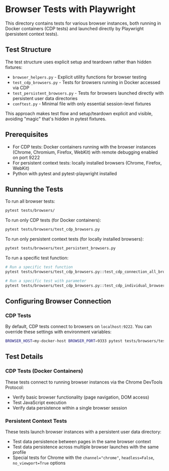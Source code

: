 # Browser Tests with Playwright

This directory contains tests for various browser instances, both running in Docker containers (CDP tests) and launched directly by Playwright (persistent context tests).

## Test Structure

The test structure uses explicit setup and teardown rather than hidden fixtures:

- `browser_helpers.py` - Explicit utility functions for browser testing
- `test_cdp_browsers.py` - Tests for browsers running in Docker accessed via CDP
- `test_persistent_browsers.py` - Tests for browsers launched directly with persistent user data directories
- `conftest.py` - Minimal file with only essential session-level fixtures

This approach makes test flow and setup/teardown explicit and visible, avoiding "magic" that's hidden in pytest fixtures.

## Prerequisites

- For CDP tests: Docker containers running with the browser instances (Chrome, Chromium, Firefox, WebKit) with remote debugging enabled on port 9222
- For persistent context tests: locally installed browsers (Chrome, Firefox, WebKit)
- Python with pytest and pytest-playwright installed

## Running the Tests

To run all browser tests:

```bash
pytest tests/browsers/
```

To run only CDP tests (for Docker containers):

```bash
pytest tests/browsers/test_cdp_browsers.py
```

To run only persistent context tests (for locally installed browsers):

```bash
pytest tests/browsers/test_persistent_browsers.py
```

To run a specific test function:

```bash
# Run a specific test function
pytest tests/browsers/test_cdp_browsers.py::test_cdp_connection_all_browsers

# Run a specific test with parameter
pytest tests/browsers/test_cdp_browsers.py::test_cdp_individual_browser[firefox]
```

## Configuring Browser Connection

### CDP Tests
By default, CDP tests connect to browsers on `localhost:9222`. You can override these settings with environment variables:

```bash
BROWSER_HOST=my-docker-host BROWSER_PORT=9333 pytest tests/browsers/test_cdp_browsers.py
```

## Test Details

### CDP Tests (Docker Containers)
These tests connect to running browser instances via the Chrome DevTools Protocol:
- Verify basic browser functionality (page navigation, DOM access)
- Test JavaScript execution
- Verify data persistence within a single browser session

### Persistent Context Tests
These tests launch browser instances with a persistent user data directory:
- Test data persistence between pages in the same browser context
- Test data persistence across multiple browser launches with the same profile
- Special tests for Chrome with the `channel="chrome"`, `headless=False`, `no_viewport=True` options 
